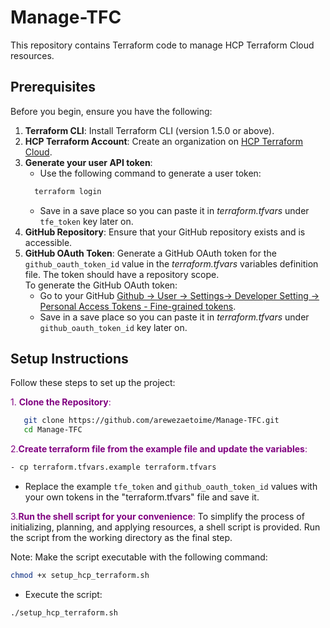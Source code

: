 # Manage-TFC

This repository contains Terraform code to manage HCP Terraform Cloud resources.

## Prerequisites

Before you begin, ensure you have the following:

1. **Terraform CLI**: Install Terraform CLI (version 1.5.0 or above).
2. **HCP Terraform Account**: Create an organization on [HCP Terraform Cloud](https://app.terraform.io).
3. **Generate your user API token**: 
   - Use the following command to generate a user token:
   ```bash
     terraform login
   ```
   - Save in a save place so you can paste it in _terraform.tfvars_ under `tfe_token` key later on.
4. **GitHub Repository**: Ensure that your GitHub repository exists and is accessible.
5. **GitHub OAuth Token**: Generate a GitHub OAuth token for the `github_oauth_token_id` value in the _terraform.tfvars_ variables definition file. The token should have a repository scope.  
   To generate the GitHub OAuth token:
   - Go to your GitHub [Github -> User -> Settings-> Developer Setting -> Personal Access Tokens - Fine-grained tokens](https://github.com/settings/tokens?type=beta).
   - Save in a save place so you can paste it in _terraform.tfvars_ under `github_oauth_token_id` key later on.


## Setup Instructions

Follow these steps to set up the project:

<span style="color: purple;">1. **Clone the Repository**:</span>
```bash
   git clone https://github.com/arewezaetoime/Manage-TFC.git
   cd Manage-TFC
```

<span style="color: purple;">2.**Create terraform file from the example file and update the variables**:</span>
```bash
- cp terraform.tfvars.example terraform.tfvars
```
- Replace the example `tfe_token` and `github_oauth_token_id` values with your own tokens in the "terraform.tfvars" file and save it.

<span style="color: purple;">3.**Run the shell script for your convenience**:</span>
To simplify the process of initializing, planning, and applying resources, a shell script is provided. Run the script from the working directory as the final step.

Note: Make the script executable with the following command:
```bash
chmod +x setup_hcp_terraform.sh
```
- Execute the script:
```bash
./setup_hcp_terraform.sh
```